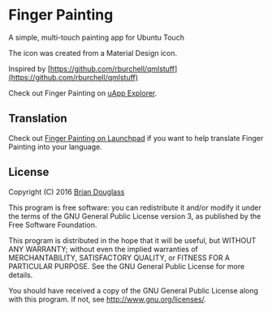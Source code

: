 # Finger Painting

A simple, multi-touch painting app for Ubuntu Touch

The icon was created from a Material Design icon.

Inspired by [https://github.com/rburchell/qmlstuff](https://github.com/rburchell/qmlstuff)

Check out Finger Painting on [uApp Explorer](https://uappexplorer.com/app/finger-painting.bhdouglass).

## Translation

Check out [Finger Painting on Launchpad](https://translations.launchpad.net/finger-painting)
if you want to help translate Finger Painting into your language.

## License

Copyright (C) 2016 [Brian Douglass](http://bhdouglass.com/)

This program is free software: you can redistribute it and/or modify it under the terms of the GNU General Public License version 3, as published
by the Free Software Foundation.

This program is distributed in the hope that it will be useful, but WITHOUT ANY WARRANTY; without even the implied warranties of MERCHANTABILITY, SATISFACTORY QUALITY, or FITNESS FOR A PARTICULAR PURPOSE.  See the GNU General Public License for more details.

You should have received a copy of the GNU General Public License along with this program.  If not, see <http://www.gnu.org/licenses/>.
